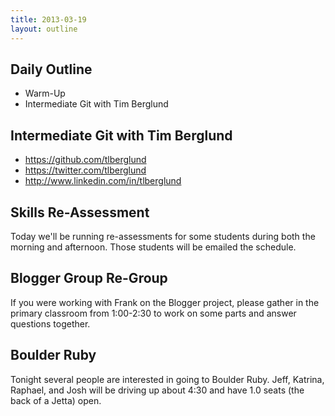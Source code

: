 ```yaml
---
title: 2013-03-19
layout: outline
---
```


## Daily Outline

* Warm-Up
* Intermediate Git with Tim Berglund

## Intermediate Git with Tim Berglund

* https://github.com/tlberglund
* https://twitter.com/tlberglund
* http://www.linkedin.com/in/tlberglund

## Skills Re-Assessment

Today we'll be running re-assessments for some students during both the morning and afternoon. Those students will be emailed the schedule.

## Blogger Group Re-Group

If you were working with Frank on the Blogger project, please gather in the primary classroom from 1:00-2:30 to work on some parts and answer questions together.

## Boulder Ruby

Tonight several people are interested in going to Boulder Ruby. Jeff, Katrina, Raphael, and Josh will be driving up about 4:30 and have 1.0 seats (the back of a Jetta) open.
